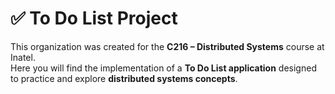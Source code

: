 # ✅ To Do List Project  

This organization was created for the **C216 – Distributed Systems** course at Inatel.  
Here you will find the implementation of a **To Do List application** designed to practice and explore **distributed systems concepts**.  
